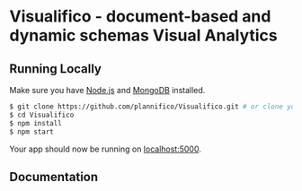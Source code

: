 # Visualifico - document-based and dynamic schemas Visual Analytics



## Running Locally

Make sure you have [Node.js](http://nodejs.org/) and [MongoDB](http://www.mongodb.org/) installed.

```sh
$ git clone https://github.com/plannifico/Visualifico.git # or clone your own fork
$ cd Visualifico
$ npm install
$ npm start
```

Your app should now be running on [localhost:5000](http://localhost:5000/).

## Documentation



